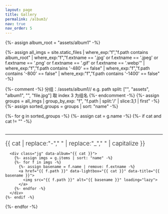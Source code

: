 ```yaml
---
layout: page
title: Gallery
permalink: /album3/
nav: true
nav_order: 5
---
```


<style>
  /* 兜底：即便 JS 未加载，也保证缩略图不巨大 */
  .jg a img {
    max-height: 180px;
    width: auto;
    height: auto;
    object-fit: cover;
    border-radius: 6px;
    display: inline-block;
    vertical-align: middle;
  }
  .jg { margin-bottom: 22px; }

  /* 分隔符样式（整行） */
  .section-sep {
    border: none;
    border-top: 1px solid #e5e7eb; /* Tailwind slate-200 风格 */
    margin: 2rem 0 1rem 0;
    width: 100%;
  }

  /* 分区标题样式 */
  .album-heading {
    margin: 0 0 0.75rem 0;
    font-size: 1.2rem;
    font-weight: 300;
  }

  /* 让 Justified Gallery 的 caption 永久可见（而非仅悬停时） */
  .justified-gallery > a .caption {
    opacity: 1 !important;
    background: rgba(0,0,0,0.2);
    padding: 3px 6px;
    font-size: 2rem;
  }
</style>

<div id="album-page">
  {%- assign album_root = "assets/album1" -%}

{%- assign all_imgs = site.static_files
  | where_exp:"f","f.path contains album_root"
  | where_exp:"f","f.extname == '.jpg' or f.extname == '.jpeg' or f.extname == '.png' or f.extname == '.gif' or f.extname == '.webp'"
  | where_exp:"f","f.path contains '-480' == false"
  | where_exp:"f","f.path contains '-800' == false"
  | where_exp:"f","f.path contains '-1400' == false"
-%}


{%- comment -%}
分组：/assets/album1/<cat>/<file>
e.g. path split: ["", "assets", "album1", "<cat>", "file.jpg"]
取 index 3 为组名
{%- endcomment -%}
{%- assign groups = all_imgs | group_by_exp: "f", "f.path | split:'/' | slice:3,1 | first" -%}
{%- assign sorted_groups = groups | sort: "name" -%}

{%- for g in sorted_groups -%}
{%- assign cat = g.name -%}
{%- if cat and cat != "" -%}

<hr class="section-sep">
<h2 class="album-heading">
{{ cat | replace:"-"," " | replace:"_"," " | capitalize }}
</h2>

      <div class="jg" data-album="{{ cat }}">
        {%- assign imgs = g.items | sort: "name" -%}
        {%- for f in imgs -%}
          {%- assign basename = f.name | remove: f.extname -%}
          <a href="{{ f.path }}" data-lightbox="{{ cat }}" data-title="{{ basename }}">
            <img src="{{ f.path }}" alt="{{ basename }}" loading="lazy">
          </a>
        {%- endfor -%}
      </div>
    {%- endif -%}

{%- endfor -%}

</div>

<!-- 样式 -->
<link rel="stylesheet" href="https://cdnjs.cloudflare.com/ajax/libs/justifiedGallery/3.8.1/css/justifiedGallery.min.css">
<link rel="stylesheet" href="https://cdnjs.cloudflare.com/ajax/libs/lightbox2/2.11.3/css/lightbox.min.css">

<!-- 脚本：先 jQuery，再 Justified Gallery，再 Lightbox2 -->
<script src="https://code.jquery.com/jquery-3.6.0.min.js"></script>
<script src="https://cdnjs.cloudflare.com/ajax/libs/justifiedGallery/3.8.1/js/jquery.justifiedGallery.min.js"></script>
<script src="https://cdnjs.cloudflare.com/ajax/libs/lightbox2/2.11.3/js/lightbox.min.js"></script>

<script>
  (function initAlbum3(){
    function run() {
      if (!window.jQuery || !jQuery.fn.justifiedGallery) return;

      // 初始化每个分区的 Justified Gallery
      jQuery('.jg').each(function(){
        jQuery(this).justifiedGallery({
          rowHeight: 160,       // 缩略图行高（可改 140~200）
          maxRowHeight: 200,
          margins: 6,
          captions: true,       // 读取 <img alt> 作为标题
          lastRow: 'nojustify'
        });
      });

      // Lightbox2 配置：显示去后缀的文件名；允许点击大图关闭
      if (window.lightbox) {
        lightbox.option({
          wrapAround: true,
          showImageNumberLabel: false,
          fadeDuration: 150,
          resizeDuration: 150,
          disableScrolling: false
        });

        // 点击大图本体也可关闭
        document.addEventListener('click', function(e) {
          if (e.target && e.target.classList && e.target.classList.contains('lb-image')) {
            var overlay = document.querySelector('.lightboxOverlay');
            if (overlay) overlay.click();
          }
        });
      }
    }

    if (document.readyState === 'loading') {
      document.addEventListener('DOMContentLoaded', run);
    } else {
      run();
    }
  })();
</script>
